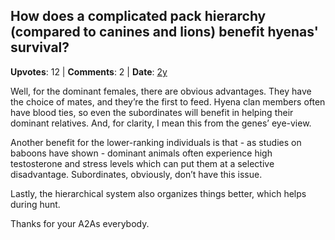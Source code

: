## How does a complicated pack hierarchy (compared to canines and lions) benefit hyenas' survival?
    
**Upvotes**: 12 | **Comments**: 2 | **Date**: [2y](https://www.quora.com/How-does-a-complicated-pack-hierarchy-compared-to-canines-and-lions-benefit-hyenas-survival/answer/Gary-Meaney)

Well, for the dominant females, there are obvious advantages. They have the choice of mates, and they’re the first to feed. Hyena clan members often have blood ties, so even the subordinates will benefit in helping their dominant relatives. And, for clarity, I mean this from the genes’ eye-view.

Another benefit for the lower-ranking individuals is that - as studies on baboons have shown - dominant animals often experience high testosterone and stress levels which can put them at a selective disadvantage. Subordinates, obviously, don’t have this issue.

Lastly, the hierarchical system also organizes things better, which helps during hunt.

Thanks for your A2As everybody.

